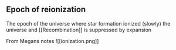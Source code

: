 ## Epoch of reionization
The epoch of the universe where star formation ionized (slowly) the universe and [[Recombination]] is suppressed by expansion

From Megans notes
![[ionization.png]]